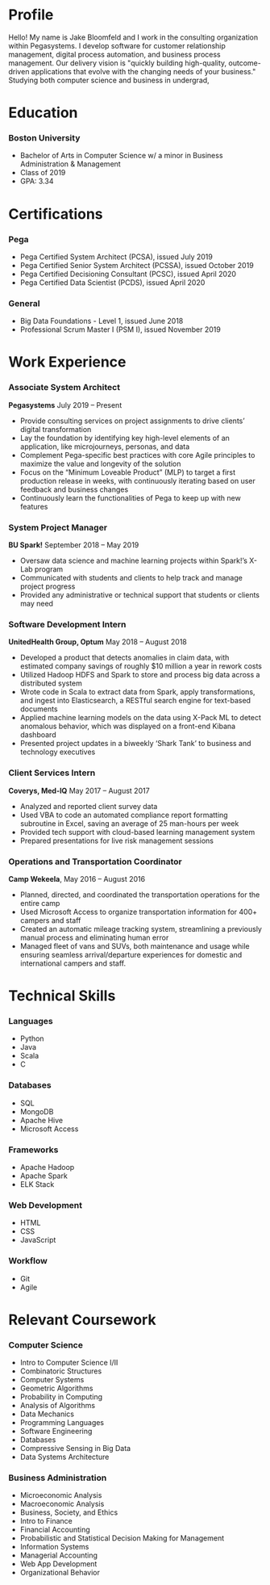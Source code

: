 # Profile
Hello! My name is Jake Bloomfeld and I work in the consulting organization within Pegasystems. I develop software for customer relationship management, digital process automation, and business process management. Our delivery vision is "quickly building high-quality, outcome-driven applications that evolve with the changing needs of your business." Studying both computer science and business in undergrad, 

# Education
### Boston University
 - Bachelor of Arts in Computer Science w/ a minor in Business Administration & Management
 - Class of 2019
 - GPA: 3.34
 
# Certifications
### Pega
- Pega Certified System Architect (PCSA), issued July 2019
- Pega Certified Senior System Architect (PCSSA), issued October 2019
- Pega Certified Decisioning Consultant (PCSC), issued April 2020
- Pega Certified Data Scientist (PCDS), issued April 2020
### General
- Big Data Foundations - Level 1, issued June 2018
- Professional Scrum Master I (PSM I), issued November 2019

# Work Experience
### Associate System Architect
**Pegasystems** July 2019 – Present
- Provide consulting services on project assignments to drive clients’ digital transformation
-	Lay the foundation by identifying key high-level elements of an application, like microjourneys, personas, and data
-	Complement Pega-specific best practices with core Agile principles to maximize the value and longevity of the solution
-	Focus on the “Minimum Loveable Product” (MLP) to target a first production release in weeks, with continuously iterating based on user feedback and business changes
-	Continuously learn the functionalities of Pega to keep up with new features

### System Project Manager
**BU Spark!** September 2018 – May 2019
-	Oversaw data science and machine learning projects within Spark!’s X-Lab program 
-	Communicated with students and clients to help track and manage project progress
-	Provided any administrative or technical support that students or clients may need 

### Software Development Intern
**UnitedHealth Group, Optum** May 2018 – August 2018
-	Developed a product that detects anomalies in claim data, with estimated company savings of roughly $10 million a year in rework costs
-	Utilized Hadoop HDFS and Spark to store and process big data across a distributed system
-	Wrote code in Scala to extract data from Spark, apply transformations, and ingest into Elasticsearch, a RESTful search engine for text-based documents
-	Applied machine learning models on the data using X-Pack ML to detect anomalous behavior, which was displayed on a front-end Kibana dashboard
-	Presented project updates in a biweekly ‘Shark Tank’ to business and technology executives

### Client Services Intern
**Coverys, Med-IQ** May 2017 – August 2017
-	Analyzed and reported client survey data 
-	Used VBA to code an automated compliance report formatting subroutine in Excel, saving an average of 25 man-hours per week
-	Provided tech support with cloud-based learning management system
-	Prepared presentations for live risk management sessions

### Operations and Transportation Coordinator
**Camp Wekeela**, May 2016 – August 2016
-	Planned, directed, and coordinated the transportation operations for the entire camp
-	Used Microsoft Access to organize transportation information for 400+ campers and staff
-	Created an automatic mileage tracking system, streamlining a previously manual process and eliminating human error
-	Managed fleet of vans and SUVs, both maintenance and usage while ensuring seamless arrival/departure experiences for domestic and international campers and staff.

# Technical Skills
### Languages 
- Python
- Java
- Scala
- C
### Databases 
- SQL
- MongoDB
- Apache Hive
- Microsoft Access

### Frameworks
- Apache Hadoop
- Apache Spark
- ELK Stack

### Web Development
- HTML
- CSS
- JavaScript

### Workflow
- Git
- Agile

# Relevant Coursework
### Computer Science
- Intro to Computer Science I/II
-	Combinatoric Structures
-	Computer Systems
-	Geometric Algorithms
-	Probability in Computing
-	Analysis of Algorithms
-	Data Mechanics
-	Programming Languages
-	Software Engineering
-	Databases
-	Compressive Sensing in Big Data
- Data Systems Architecture

### Business Administration
-	Microeconomic Analysis
-	Macroeconomic Analysis
-	Business, Society, and Ethics
-	Intro to Finance
-	Financial Accounting
-	Probabilistic and Statistical Decision Making for Management
-	Information Systems
-	Managerial Accounting
- Web App Development
- Organizational Behavior


